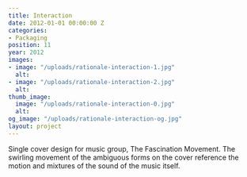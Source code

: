 ```yaml
---
title: Interaction
date: 2012-01-01 00:00:00 Z
categories:
- Packaging
position: 11
year: 2012
images:
- image: "/uploads/rationale-interaction-1.jpg"
  alt: 
- image: "/uploads/rationale-interaction-2.jpg"
  alt: 
thumb_image:
  image: "/uploads/rationale-interaction-0.jpg"
  alt: 
og_image: "/uploads/rationale-interaction-og.jpg"
layout: project
---
```


Single cover design for music group, The Fascination Movement. The swirling movement of the ambiguous forms on the cover reference the motion and mixtures of the sound of the music itself.
